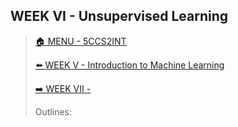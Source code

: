 ## WEEK VI - Unsupervised Learning

>[🏠 MENU - 5CCS2INT](year2/5ccs2int.md)
>
>[⬅️ WEEK V - Introduction to Machine Learning](year2/5ccs2int/w5.md)
>
>[➡️ WEEK VII - ](year2/5ccs2int/w7.md)
>
>Outlines:

